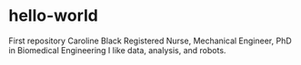 # hello-world
First repository
Caroline Black
Registered Nurse, Mechanical Engineer, PhD in Biomedical Engineering
I like data, analysis, and robots.
